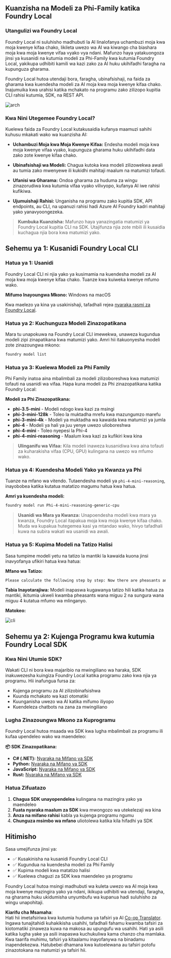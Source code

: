 <!--
CO_OP_TRANSLATOR_METADATA:
{
  "original_hash": "52973a5680a65a810aa80b7036afd31f",
  "translation_date": "2025-07-09T19:56:47+00:00",
  "source_file": "md/01.Introduction/02/07.FoundryLocal.md",
  "language_code": "sw"
}
-->
## Kuanzisha na Modeli za Phi-Family katika Foundry Local

### Utangulizi wa Foundry Local

Foundry Local ni suluhisho madhubuti la AI linalofanya uchambuzi moja kwa moja kwenye kifaa chako, likileta uwezo wa AI wa kiwango cha biashara moja kwa moja kwenye vifaa vyako vya ndani. Mafunzo haya yatakuongoza jinsi ya kusanidi na kutumia modeli za Phi-Family kwa kutumia Foundry Local, yakikupa udhibiti kamili wa kazi zako za AI huku ukihifadhi faragha na kupunguza gharama.

Foundry Local hutoa utendaji bora, faragha, ubinafsishaji, na faida za gharama kwa kuendesha modeli za AI moja kwa moja kwenye kifaa chako. Inajumuika kwa urahisi katika mchakato na programu zako zilizopo kupitia CLI rahisi kutumia, SDK, na REST API.


![arch](../../../../../imgs/01/02/07/foundry-local-arch.png)

### Kwa Nini Utegemee Foundry Local?

Kuelewa faida za Foundry Local kutakusaidia kufanya maamuzi sahihi kuhusu mkakati wako wa kuanzisha AI:

- **Uchambuzi Moja kwa Moja Kwenye Kifaa:** Endesha modeli moja kwa moja kwenye vifaa vyako, kupunguza gharama huku ukihifadhi data zako zote kwenye kifaa chako.

- **Ubinafsishaji wa Modeli:** Chagua kutoka kwa modeli zilizowekwa awali au tumia zako mwenyewe ili kukidhi mahitaji maalum na matumizi tofauti.

- **Ufanisi wa Gharama:** Ondoa gharama za huduma za wingu zinazorudiwa kwa kutumia vifaa vyako vilivyopo, kufanya AI iwe rahisi kufikiwa.

- **Ujumuishaji Rahisi:** Unganisha na programu zako kupitia SDK, API endpoints, au CLI, na upanuzi rahisi hadi Azure AI Foundry kadri mahitaji yako yanavyoongezeka.

> **Kumbuka Kuanzisha:** Mafunzo haya yanazingatia matumizi ya Foundry Local kupitia CLI na SDK. Utajifunza njia zote mbili ili kusaidia kuchagua njia bora kwa matumizi yako.

## Sehemu ya 1: Kusanidi Foundry Local CLI

### Hatua ya 1: Usanidi

Foundry Local CLI ni njia yako ya kusimamia na kuendesha modeli za AI moja kwa moja kwenye kifaa chako. Tuanze kwa kuiweka kwenye mfumo wako.

**Mifumo Inayoungwa Mkono:** Windows na macOS

Kwa maelezo ya kina ya usakinishaji, tafadhali rejea [nyaraka rasmi za Foundry Local](https://github.com/microsoft/Foundry-Local/blob/main/README.md).

### Hatua ya 2: Kuchunguza Modeli Zinazopatikana

Mara tu unapokuwa na Foundry Local CLI imewekwa, unaweza kugundua modeli zipi zinapatikana kwa matumizi yako. Amri hii itakuonyesha modeli zote zinazoungwa mkono:


```bash
foundry model list
```

### Hatua ya 3: Kuelewa Modeli za Phi Family

Phi Family inatoa aina mbalimbali za modeli zilizoboreshwa kwa matumizi tofauti na usanidi wa vifaa. Hapa kuna modeli za Phi zinazopatikana katika Foundry Local:

**Modeli za Phi Zinazopatikana:** 

- **phi-3.5-mini** - Modeli ndogo kwa kazi za msingi
- **phi-3-mini-128k** - Toleo la muktadha mrefu kwa mazungumzo marefu
- **phi-3-mini-4k** - Modeli ya muktadha wa kawaida kwa matumizi ya jumla
- **phi-4** - Modeli ya hali ya juu yenye uwezo ulioboreshwa
- **phi-4-mini** - Toleo nyepesi la Phi-4
- **phi-4-mini-reasoning** - Maalum kwa kazi za kufikiri kwa kina

> **Ulinganifu wa Vifaa:** Kila modeli inaweza kusanidiwa kwa aina tofauti za kuharakisha vifaa (CPU, GPU) kulingana na uwezo wa mfumo wako.

### Hatua ya 4: Kuendesha Modeli Yako ya Kwanza ya Phi

Tuanze na mfano wa vitendo. Tutaendesha modeli ya `phi-4-mini-reasoning`, inayobobea katika kutatua matatizo magumu hatua kwa hatua.


**Amri ya kuendesha modeli:**

```bash
foundry model run Phi-4-mini-reasoning-generic-cpu
```

> **Usanidi wa Mara ya Kwanza:** Unapoendesha modeli kwa mara ya kwanza, Foundry Local itapakua moja kwa moja kwenye kifaa chako. Muda wa kupakua hutegemea kasi ya mtandao wako, hivyo tafadhali kuwa na subira wakati wa usanidi wa awali.

### Hatua ya 5: Kupima Modeli na Tatizo Halisi

Sasa tumpime modeli yetu na tatizo la mantiki la kawaida kuona jinsi inavyofanya ufikiri hatua kwa hatua:

**Mfano wa Tatizo:**

```txt
Please calculate the following step by step: Now there are pheasants and rabbits in the same cage, there are thirty-five heads on top and ninety-four legs on the bottom, how many pheasants and rabbits are there?
```

**Tabia Inayotarajiwa:** Modeli inapaswa kugawanya tatizo hili katika hatua za mantiki, ikitumia ukweli kwamba pheasants wana miguu 2 na sungura wana miguu 4 kutatua mfumo wa mlinganyo.

**Matokeo:**

![cli](../../../../../imgs/01/02/07/cli.png)

## Sehemu ya 2: Kujenga Programu kwa kutumia Foundry Local SDK

### Kwa Nini Utumie SDK?

Wakati CLI ni bora kwa majaribio na mwingiliano wa haraka, SDK inakuwezesha kuingiza Foundry Local katika programu zako kwa njia ya programu. Hii inafungua fursa za:

- Kujenga programu za AI zilizobinafsishwa
- Kuunda mchakato wa kazi otomatiki
- Kuunganisha uwezo wa AI katika mifumo iliyopo
- Kuendeleza chatbots na zana za mwingiliano

### Lugha Zinazoungwa Mkono za Kuprogramu

Foundry Local hutoa msaada wa SDK kwa lugha mbalimbali za programu ili kufaa upendeleo wako wa maendeleo:

**📦 SDK Zinazopatikana:**

- **C# (.NET):** [Nyaraka na Mifano ya SDK](https://github.com/microsoft/Foundry-Local/tree/main/sdk/cs)
- **Python:** [Nyaraka na Mifano ya SDK](https://github.com/microsoft/Foundry-Local/tree/main/sdk/python)
- **JavaScript:** [Nyaraka na Mifano ya SDK](https://github.com/microsoft/Foundry-Local/tree/main/sdk/js)
- **Rust:** [Nyaraka na Mifano ya SDK](https://github.com/microsoft/Foundry-Local/tree/main/sdk/rust)

### Hatua Zifuatazo

1. **Chagua SDK unayopendelea** kulingana na mazingira yako ya maendeleo
2. **Fuata nyaraka maalum za SDK** kwa mwongozo wa utekelezaji wa kina
3. **Anza na mifano rahisi** kabla ya kujenga programu ngumu
4. **Chunguza msimbo wa mfano** uliotolewa katika kila hifadhi ya SDK

## Hitimisho

Sasa umejifunza jinsi ya:
- ✅ Kusakinisha na kusanidi Foundry Local CLI
- ✅ Kugundua na kuendesha modeli za Phi Family
- ✅ Kupima modeli kwa matatizo halisi
- ✅ Kuelewa chaguzi za SDK kwa maendeleo ya programu

Foundry Local hutoa msingi madhubuti wa kuleta uwezo wa AI moja kwa moja kwenye mazingira yako ya ndani, ikikupa udhibiti wa utendaji, faragha, na gharama huku ukidumisha unyumbufu wa kupanua hadi suluhisho za wingu unapohitaji.

**Kiarifu cha Msamaha**:  
Hati hii imetafsiriwa kwa kutumia huduma ya tafsiri ya AI [Co-op Translator](https://github.com/Azure/co-op-translator). Ingawa tunajitahidi kuhakikisha usahihi, tafadhali fahamu kwamba tafsiri za kiotomatiki zinaweza kuwa na makosa au upungufu wa usahihi. Hati ya asili katika lugha yake ya asili inapaswa kuchukuliwa kama chanzo cha mamlaka. Kwa taarifa muhimu, tafsiri ya kitaalamu inayofanywa na binadamu inapendekezwa. Hatubebei dhamana kwa kutoelewana au tafsiri potofu zinazotokana na matumizi ya tafsiri hii.